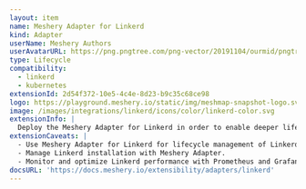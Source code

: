 ```yaml
---
layout: item
name: Meshery Adapter for Linkerd
kind: Adapter
userName: Meshery Authors
userAvatarURL: https://png.pngtree.com/png-vector/20191104/ourmid/pngtree-businessman-avatar-cartoon-style-png-image_1953664.jpg
type: Lifecycle
compatibility: 
  - linkerd
  - kubernetes
extensionId: 2d54f372-10e5-4c4e-8d23-b9c35c68ce98
logo: https://playground.meshery.io/static/img/meshmap-snapshot-logo.svg
image: /images/integrations/linkerd/icons/color/linkerd-color.svg
extensionInfo: |
  Deploy the Meshery Adapter for Linkerd in order to enable deeper lifecycle management of Linkerd service meshes.
extensionCaveats: |
  - Use Meshery Adapter for Linkerd for lifecycle management of Linkerd service mesh.
  - Manage Linkerd installation with Meshery Adapter.
  - Monitor and optimize Linkerd performance with Prometheus and Grafana.
docsURL: 'https://docs.meshery.io/extensibility/adapters/linkerd'
---
```

